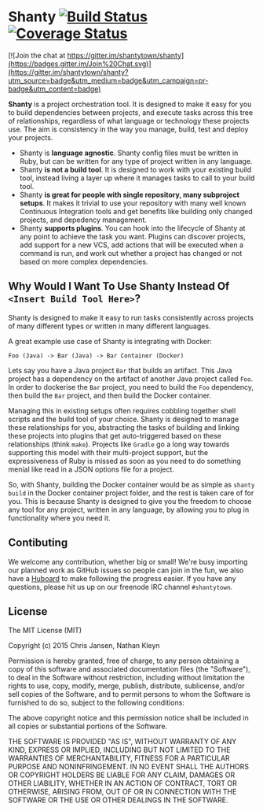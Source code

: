 # Shanty [![Build Status](https://travis-ci.org/shantytown/shanty.svg?branch=master)](https://travis-ci.org/shantytown/shanty) [![Coverage Status](https://coveralls.io/repos/shantytown/shanty/badge.png?branch=master)](https://coveralls.io/r/shantytown/shanty?branch=master)

[![Join the chat at https://gitter.im/shantytown/shanty](https://badges.gitter.im/Join%20Chat.svg)](https://gitter.im/shantytown/shanty?utm_source=badge&utm_medium=badge&utm_campaign=pr-badge&utm_content=badge)

**Shanty** is a project orchestration tool. It is designed to make it easy for you to build dependencies between projects, and execute tasks across this tree of relationships, regardless of what language or technology these projects use. The aim is consistency in the way you manage, build, test and deploy your projects.

* Shanty is **language agnostic**. Shanty config files must be written in Ruby, but can be written for any type of project written in any language.
* Shanty **is not a build tool**. It is designed to work with your existing build tool, instead living a layer up where it manages tasks to call to your build tool.
* Shanty **is great for people with single repository, many subproject setups**. It makes it trivial to use your repository with many well known Continuous Integration tools and get benefits like building only changed projects, and depedency management.
* Shanty **supports plugins**. You can hook into the lifecycle of Shanty at any point to achieve the task you want. Plugins can discover projects, add support for a new VCS, add actions that will be executed when a command is run, and work out whether a project has changed or not based on more complex dependencies.

## Why Would I Want To Use Shanty Instead Of `<Insert Build Tool Here>`?

Shanty is designed to make it easy to run tasks consistently across projects of many different types or written in many different languages.

A great example use case of Shanty is integrating with Docker:

```
Foo (Java) -> Bar (Java) -> Bar Container (Docker)
```

Lets say you have a Java project `Bar` that builds an artifact. This Java project has a dependency on the artifact of another Java project called `Foo`. In order to dockerise the `Bar` project, you need to build the `Foo` dependency, then build the `Bar` project, and then build the Docker container.

Managing this in existing setups often requires cobbling together shell scripts and the build tool of your choice. Shanty is designed to manage these relationships for you, abstracting the tasks of building and linking these projects into plugins that get auto-triggered based on these relationships (think `make`). Projects like `Gradle` go a long way towards supporting this model with their multi-project support, but the expressiveness of Ruby is missed as soon as you need to do something menial like read in a JSON options file for a project.

So, with Shanty, building the Docker container would be as simple as `shanty build` in the Docker container project folder, and the rest is taken care of for you. This is because Shanty is designed to give you the freedom to choose any tool for any project, written in any language, by allowing you to plug in functionality where you need it.

## Contibuting

We welcome any contribution, whether big or small! We're busy importing our planned work as GitHub issues so people can join in the fun, we also have a [Huboard](https://huboard.com/shantytown/shanty) to make following the progress easier. If you have any questions, please hit us up on our freenode IRC channel `#shantytown`.

## License

The MIT License (MIT)

Copyright (c) 2015 Chris Jansen, Nathan Kleyn

Permission is hereby granted, free of charge, to any person obtaining a copy
of this software and associated documentation files (the "Software"), to deal
in the Software without restriction, including without limitation the rights
to use, copy, modify, merge, publish, distribute, sublicense, and/or sell
copies of the Software, and to permit persons to whom the Software is
furnished to do so, subject to the following conditions:

The above copyright notice and this permission notice shall be included in
all copies or substantial portions of the Software.

THE SOFTWARE IS PROVIDED "AS IS", WITHOUT WARRANTY OF ANY KIND, EXPRESS OR
IMPLIED, INCLUDING BUT NOT LIMITED TO THE WARRANTIES OF MERCHANTABILITY,
FITNESS FOR A PARTICULAR PURPOSE AND NONINFRINGEMENT. IN NO EVENT SHALL THE
AUTHORS OR COPYRIGHT HOLDERS BE LIABLE FOR ANY CLAIM, DAMAGES OR OTHER
LIABILITY, WHETHER IN AN ACTION OF CONTRACT, TORT OR OTHERWISE, ARISING FROM,
OUT OF OR IN CONNECTION WITH THE SOFTWARE OR THE USE OR OTHER DEALINGS IN
THE SOFTWARE.
